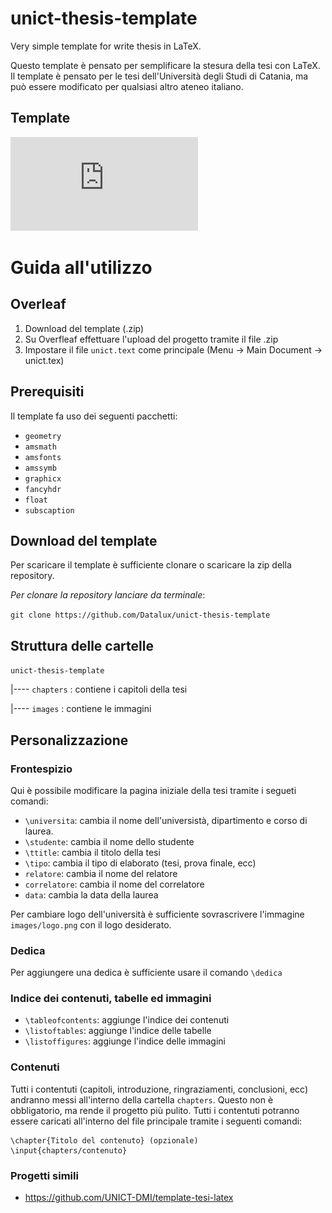 # unict-thesis-template
Very simple template for write thesis in LaTeX.

Questo template è pensato per semplificare la stesura della tesi con LaTeX. Il template è pensato per le tesi
dell'Università degli Studi di Catania, ma può essere modificato per qualsiasi altro ateneo italiano.


## Template
![Esempio del pdf generato](https://github.com/Datalux/unict-thesis-template/blob/master/unict.pdf)

# Guida all'utilizzo

## Overleaf
1. Download del template (.zip)
2. Su Overfleaf effettuare l'upload del progetto tramite il file .zip
3. Impostare il file `unict.text` come principale (Menu -> Main Document -> unict.tex)

## Prerequisiti
Il template fa uso dei seguenti pacchetti:

- `geometry`
- `amsmath`
- `amsfonts`
- `amssymb`
- `graphicx`
- `fancyhdr`
- `float`
- `subscaption`

## Download del template
Per scaricare il template è sufficiente clonare o scaricare la zip della repository.

_Per clonare la repository lanciare da terminale_:

`
git clone https://github.com/Datalux/unict-thesis-template
`



## Struttura delle cartelle
`unict-thesis-template`

|---- `chapters` : contiene i capitoli della tesi
  
|---- `images` : contiene le immagini 

## Personalizzazione

### Frontespizio
Qui è possibile modificare la pagina iniziale della tesi tramite i segueti comandi:
- `\universita`: cambia il nome dell'universistà, dipartimento e corso di laurea.
- `\studente`: cambia il nome dello studente 
- `\ttitle`: cambia il titolo della tesi
- `\tipo`: cambia il tipo di elaborato (tesi, prova finale, ecc)
- `relatore`: cambia il nome del relatore
- `correlatore`: cambia il nome del correlatore
- `data`: cambia la data della laurea

Per cambiare logo dell'università è sufficiente sovrascrivere l'immagine `images/logo.png` con il logo desiderato.

### Dedica
Per aggiungere una dedica è sufficiente usare il comando `\dedica`

### Indice dei contenuti, tabelle ed immagini
- `\tableofcontents`: aggiunge l'indice dei contenuti
- `\listoftables`: aggiunge l'indice delle tabelle
- `\listoffigures`: aggiunge l'indice delle immagini

### Contenuti
Tutti i contentuti (capitoli, introduzione, ringraziamenti, conclusioni, ecc) andranno messi all'interno della cartella 
`chapters`. Questo non è obbligatorio, ma rende il progetto più pulito. Tutti i contentuti potranno essere caricati all'interno
del file principale tramite i seguenti comandi:
```
\chapter{Titolo del contenuto} (opzionale)
\input{chapters/contenuto}
```

### Progetti simili
- https://github.com/UNICT-DMI/template-tesi-latex
